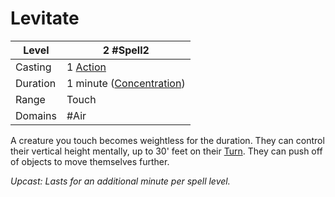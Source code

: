 # Levitate

| Level    | 2 #Spell2                                            |
| -------- | ---------------------------------------------------- |
| Casting  | 1 [Action](../../../../Game%20Procedures/Action.md)     |
| Duration | 1 minute ([Concentration](../../../Concentration.md)) |
| Range    | Touch                                                |
| Domains  | #Air                                                 |

A creature you touch becomes weightless for the duration. They can control their vertical height mentally, up to 30' feet on their [Turn](../../../../Game%20Procedures/Turn.md). They can push off of objects to move themselves further.

*Upcast: Lasts for an additional minute per spell level.*